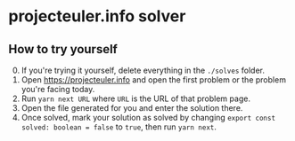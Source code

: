# projecteuler.info solver

## How to try yourself

0. If you're trying it yourself, delete everything in the `./solves` folder.
1. Open https://projecteuler.info and open the first problem or the problem you're facing today.
2. Run `yarn next URL` where `URL` is the URL of that problem page.
3. Open the file generated for you and enter the solution there.
4. Once solved, mark your solution as solved by changing `export const solved: boolean = false` to `true`, then run `yarn next`.
